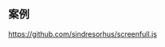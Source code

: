 <!--
 * @Author: wang_yechao
 * @Date: 2020-02-29 23:05:21
 -->

## 案例

https://github.com/sindresorhus/screenfull.js
